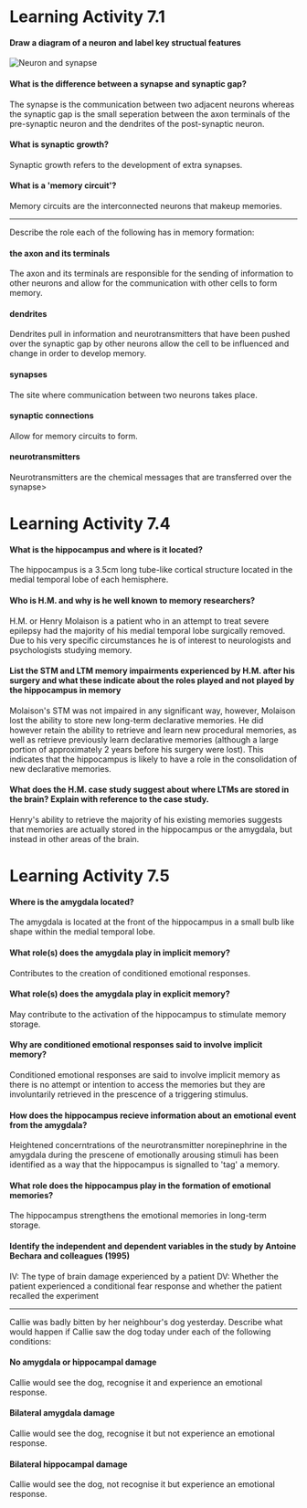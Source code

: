 # Learning Activity 7.1

#### Draw a diagram of a neuron and label key structual features

![Neuron and synapse](http://biomedicalengineering.yolasite.com/resources/neuron_structure.jpg)

#### What is the difference between a synapse and synaptic gap?

The synapse is the communication between two adjacent neurons whereas the synaptic gap is the small seperation between the axon terminals of the pre-synaptic neuron and the dendrites of the post-synaptic neuron.

#### What is synaptic growth?

Synaptic growth refers to the development of extra synapses.

#### What is a 'memory circuit'?

Memory circuits are the interconnected neurons that makeup memories.

---

Describe the role each of the following has in memory formation:

#### the axon and its terminals

The axon and its terminals are responsible for the sending of information to other neurons and allow for the communication with other cells to form memory.

#### dendrites

Dendrites pull in information and neurotransmitters that have been pushed over the synaptic gap by other neurons allow the cell to be influenced and change in order to develop memory.

#### synapses

The site where communication between two neurons takes place.

#### synaptic connections

Allow for memory circuits to form.

#### neurotransmitters

Neurotransmitters are the chemical messages that are transferred over the synapse>

# Learning Activity 7.4

#### What is the hippocampus and where is it located?

The hippocampus is a 3.5cm long tube-like cortical structure located in the medial temporal lobe of each hemisphere.

#### Who is H.M. and why is he well known to memory researchers?

H.M. or Henry Molaison is a patient who in an attempt to treat severe epilepsy had the majority of his medial temporal lobe surgically removed. Due to his very specific circumstances he is of interest to neurologists and psychologists studying memory.

#### List the STM and LTM memory impairments experienced by H.M. after his surgery and what these indicate about the roles played and not played by the hippocampus in memory

Molaison's STM was not impaired in any significant way, however, Molaison lost the ability to store new long-term declarative memories. He did however retain the ability to retrieve and learn new procedural memories, as well as retrieve previously learn declarative memories (although a large portion of approximately 2 years before his surgery were lost). This indicates that the hippocampus is likely to have a role in the consolidation of new declarative memories.

#### What does the H.M. case study suggest about where LTMs are stored in the brain? Explain with reference to the case study.

Henry's ability to retrieve the majority of his existing memories suggests that memories are actually stored in the hippocampus or the amygdala, but instead in other areas of the brain.

# Learning Activity 7.5

#### Where is the amygdala located?

The amygdala is located at the front of the hippocampus in a small bulb like shape within the medial temporal lobe.

#### What role(s) does the amygdala play in implicit memory?

Contributes to the creation of conditioned emotional responses.

#### What role(s) does the amygdala play in explicit memory?

May contribute to the activation of the hippocampus to stimulate memory storage.

#### Why are conditioned emotional responses said to involve implicit memory?

Conditioned emotional responses are said to involve implicit memory as there is no attempt or intention to access the memories but they are involuntarily retrieved in the prescence of a triggering stimulus.

#### How does the hippocampus recieve information about an emotional event from the amygdala?

Heightened concerntrations of the neurotransmitter norepinephrine in the amygdala during the prescene of emotionally arousing stimuli has been identified as a way that the hippocampus is signalled to 'tag' a memory.

#### What role does the hippocampus play in the formation of emotional memories?

The hippocampus strengthens the emotional memories in long-term storage.

#### Identify the independent and dependent variables in the study by Antoine Bechara and colleagues (1995)

IV: The type of brain damage experienced by a patient
DV: Whether the patient experienced a conditional fear response and whether the patient recalled the experiment

---

Callie was badly bitten by her neighbour's dog yesterday. Describe what would happen if Callie saw the dog today under each of the following conditions:

#### No amygdala or hippocampal damage

Callie would see the dog, recognise it and experience an emotional response.

#### Bilateral amygdala damage

Callie would see the dog, recognise it but not experience an emotional response.

#### Bilateral hippocampal damage

Callie would see the dog, not recognise it but experience an emotional response.
